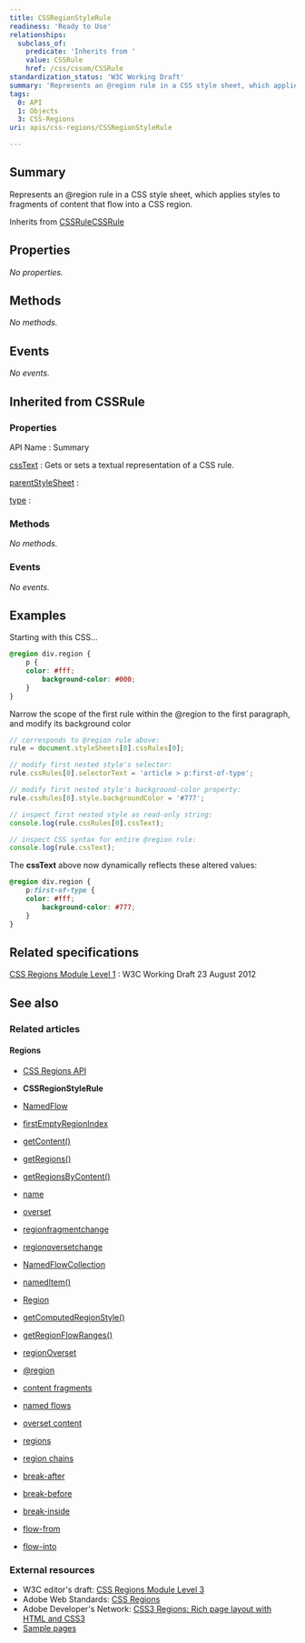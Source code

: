 ```yaml
---
title: CSSRegionStyleRule
readiness: 'Ready to Use'
relationships:
  subclass_of:
    predicate: 'Inherits from '
    value: CSSRule
    href: /css/cssom/CSSRule
standardization_status: 'W3C Working Draft'
summary: 'Represents an @region rule in a CSS style sheet, which applies styles to fragments of content that flow into a CSS region.'
tags:
  0: API
  1: Objects
  3: CSS-Regions
uri: apis/css-regions/CSSRegionStyleRule

---
```

## <span>Summary</span>

Represents an @region rule in a CSS style sheet, which applies styles to fragments of content that flow into a CSS region.

Inherits from [CSSRule](/css/cssom/CSSRule)[CSSRule](/css/cssom/CSSRule)

## <span>Properties</span>

*No properties.*

## <span>Methods</span>

*No methods.*

## <span>Events</span>

*No events.*

## <span>Inherited from CSSRule</span>

### <span>Properties</span>

API Name
:   Summary

[cssText](/css/cssom/CSSRule/cssText)
:   Gets or sets a textual representation of a CSS rule.

[parentStyleSheet](/css/cssom/CSSRule/parentStyleSheet)
:

[type](/css/cssom/CSSRule/type)
:

### <span>Methods</span>

*No methods.*

### <span>Events</span>

*No events.*

## <span>Examples</span>

Starting with this CSS...

``` css
@region div.region {
    p {
    color: #fff;
        background-color: #000;
    }
}
```

Narrow the scope of the first rule within the @region to the first paragraph, and modify its background color

``` js
// corresponds to @region rule above:
rule = document.styleSheets[0].cssRules[0];

// modify first nested style's selector:
rule.cssRules[0].selectorText = 'article > p:first-of-type';

// modify first nested style's background-color property:
rule.cssRules[0].style.backgroundColor = '#777';

// inspect first nested style as read-only string:
console.log(rule.cssRules[0].cssText);

// inspect CSS syntax for entire @region rule:
console.log(rule.cssText);
```

The **cssText** above now dynamically reflects these altered values:

``` css
@region div.region {
    p:first-of-type {
    color: #fff;
        background-color: #777;
    }
}
```

## <span>Related specifications</span>

[CSS Regions Module Level 1](http://www.w3.org/TR/2012/WD-css3-regions-20120823/)
:   W3C Working Draft 23 August 2012

## <span>See also</span>

### <span>Related articles</span>

#### <span>Regions</span>

-   [CSS Regions API](/apis/css-regions)

-   **CSSRegionStyleRule**

-   [NamedFlow](/apis/css-regions/NamedFlow)

-   [firstEmptyRegionIndex](/apis/css-regions/NamedFlow/firstEmptyRegionIndex)

-   [getContent()](/apis/css-regions/NamedFlow/getContent)

-   [getRegions()](/apis/css-regions/NamedFlow/getRegions)

-   [getRegionsByContent()](/apis/css-regions/NamedFlow/getRegionsByContent)

-   [name](/apis/css-regions/NamedFlow/name)

-   [overset](/apis/css-regions/NamedFlow/overset)

-   [regionfragmentchange](/apis/css-regions/NamedFlow/regionfragmentchange)

-   [regionoversetchange](/apis/css-regions/NamedFlow/regionoversetchange)

-   [NamedFlowCollection](/apis/css-regions/NamedFlowCollection)

-   [namedItem()](/apis/css-regions/NamedFlowCollection/namedItem)

-   [Region](/apis/css-regions/Region)

-   [getComputedRegionStyle()](/apis/css-regions/Region/getComputedRegionStyle)

-   [getRegionFlowRanges()](/apis/css-regions/Region/getRegionFlowRanges)

-   [regionOverset](/apis/css-regions/Region/regionOverset)

-   [@region](/css/atrules/@region)

-   [content fragments](/css/concepts/fragment)

-   [named flows](/css/concepts/named_flow)

-   [overset content](/css/concepts/overset)

-   [regions](/css/concepts/region)

-   [region chains](/css/concepts/region_chain)

-   [break-after](/css/properties/break-after)

-   [break-before](/css/properties/break-before)

-   [break-inside](/css/properties/break-inside)

-   [flow-from](/css/properties/flow-from)

-   [flow-into](/css/properties/flow-into)

### <span>External resources</span>

-   W3C editor's draft: [CSS Regions Module Level 3](http://dev.w3.org/csswg/css3-regions/)
-   Adobe Web Standards: [CSS Regions](http://html.adobe.com/webstandards/cssregions)
-   Adobe Developer's Network: [CSS3 Regions: Rich page layout with HTML and CSS3](http://www.adobe.com/devnet/html5/articles/css3-regions.html)
-   [Sample pages](http://adobe.github.com/web-platform/samples/css-regions)
